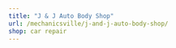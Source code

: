 ```yaml
---
title: "J & J Auto Body Shop"
url: /mechanicsville/j-and-j-auto-body-shop/
shop: car repair
---
```

